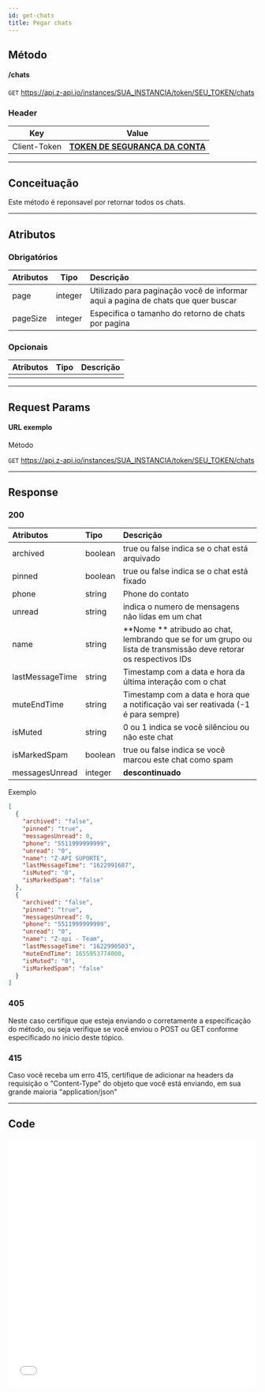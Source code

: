```yaml
---
id: get-chats
title: Pegar chats
---
```


## Método

#### /chats

`GET` https://api.z-api.io/instances/SUA_INSTANCIA/token/SEU_TOKEN/chats

### Header

|      Key       |            Value            |
| :------------: |     :-----------------:     |
|  Client-Token  | **[TOKEN DE SEGURANÇA DA CONTA](https://developer.z-api.io/security/client-token)** |
---

## Conceituação

Este método é reponsavel por retornar todos os chats.

---

## Atributos

### Obrigatórios

| Atributos | Tipo | Descrição |
| :-- | :-: | :-- |
| page | integer | Utilizado para paginação você de informar aqui a pagina de chats que quer buscar |
| pageSize | integer | Especifica o tamanho do retorno de chats por pagina |

### Opcionais

| Atributos | Tipo | Descrição |
| :-------- | :--: | :-------- |
|           |      |           |

---

## Request Params

#### URL exemplo

Método

`GET` https://api.z-api.io/instances/SUA_INSTANCIA/token/SEU_TOKEN/chats

---

## Response

### 200

| Atributos | Tipo | Descrição |
| :-- | :-- | :-- |
| archived  | boolean | true ou false indica se o chat está arquivado   |
| pinned    | boolean | true ou false indica se o chat está fixado      |
| phone     | string  | Phone do contato |
| unread    | string  | indica o numero de mensagens não lidas em um chat |
| name      | string  | **Nome ** atribudo ao chat, lembrando que se for um grupo ou lista de transmissão deve retorar os respectivos IDs |
| lastMessageTime | string | Timestamp com a data e hora da última interação com o chat |
| muteEndTime | string | Timestamp com a data e hora que a notificação vai ser reativada (-1 é para sempre) |
| isMuted     | string  | 0 ou 1 indica se você silênciou ou não este chat |
| isMarkedSpam | boolean | true ou false indica se você marcou este chat como spam |
| messagesUnread | integer | **descontinuado** |

Exemplo

```json
[
  {
    "archived": "false",
    "pinned": "true",
    "messagesUnread": 0,
    "phone": "5511999999999",
    "unread": "0",
    "name": "Z-API SUPORTE",
    "lastMessageTime": "1622991687",
    "isMuted": "0",
    "isMarkedSpam": "false"
  },
  {
    "archived": "false",
    "pinned": "true",
    "messagesUnread": 0,
    "phone": "5511999999999",
    "unread": "0",
    "name": "Z-api - Team",
    "lastMessageTime": "1622990503",
    "muteEndTime": 1655953774000,
    "isMuted": "0",
    "isMarkedSpam": "false"
  }
]
```

### 405

Neste caso certifique que esteja enviando o corretamente a especificação do método, ou seja verifique se você enviou o POST ou GET conforme especificado no inicio deste tópico.

### 415

Caso você receba um erro 415, certifique de adicionar na headers da requisição o "Content-Type" do objeto que você está enviando, em sua grande maioria "application/json"

---

## Code

<iframe src="//api.apiembed.com/?source=https://raw.githubusercontent.com/Z-API/z-api-docs/main/json-examples/get-chats.json&targets=all" frameborder="0" scrolling="no" width="100%" height="500px" seamless></iframe>
